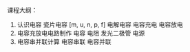 课程大纲：
1. 认识电容
    瓷片电容 [m, u, n, p, f]
    电解电容
    电容充电
    电容放电
2. 电容充放电电路制作
    电容
    电阻
    发光二极管
    电源
3. 电容串并联计算
    电容串联
    电容并联